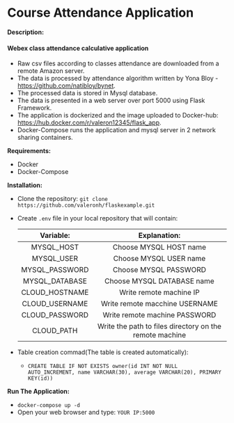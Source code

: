 # Course Attendance Application # 

**Description:**
#### Webex class attendance calculative application ####
- Raw csv files according to classes attendance are downloaded from a remote Amazon server.
- The data is processed by attendance algorithm written by Yona Bloy - https://github.com/natibloy/bynet.
- The processed data is stored in Mysql database.
- The data is presented in a web server over port 5000 using Flask Framework.
- The application is dockerized and the image uploaded to Docker-hub: https://hub.docker.com/r/valeron12345/flask_app.
- Docker-Compose runs the application and mysql server in 2 network sharing containers.

**Requirements:**
- Docker
- Docker-Compose

**Installation:**
- Clone the repository: `git clone https://github.com/valeronh/flaskexample.git`
- Create `.env` file in your local repository that will contain:
  
    | Variable: | Explanation: |
    | :-------: | :----------: |
    | MYSQL_HOST | Choose MYSQL HOST name |
    | MYSQL_USER | Choose MYSQL USER name |
    | MYSQL_PASSWORD | Choose MYSQL PASSWORD |
    | MYSQL_DATABASE | Choose MYSQL DATABASE name |
    | CLOUD_HOSTNAME | Write remote machine IP |
    | CLOUD_USERNAME | Write remote macchine USERNAME |
    | CLOUD_PASSWORD | Write remote machine PASSWORD |
    | CLOUD_PATH | Write the path to files directory on the remote machine |
  
- Table creation commad(The table is created automatically):
    - `CREATE TABLE IF NOT EXISTS owner(id INT NOT NULL AUTO_INCREMENT, name VARCHAR(30), average VARCHAR(20), PRIMARY KEY(id))`

**Run The Application:**
- `docker-compose up -d`
- Open your web browser and type: `YOUR IP:5000`
